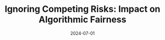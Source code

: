 ---
title: "Ignoring Competing Risks: Impact on Algorithmic Fairness"
collection: workings
excerpt: ''
date: 2024-07-01
tosubmit: 'Management Science'
paperurl: 'https://arxiv.org/abs/2101.09648'
citation: 'Jeanselme, V., Barrett, J., Tom, B. <b>Ignoring Competing Risks: Impact on Algorithmic Fairness</b>.'
---